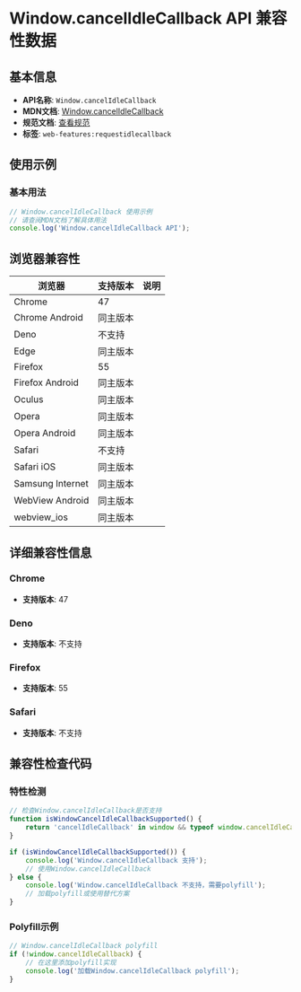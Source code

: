 # Window.cancelIdleCallback API 兼容性数据

## 基本信息

- **API名称**: `Window.cancelIdleCallback`
- **MDN文档**: [Window.cancelIdleCallback](https://developer.mozilla.org/docs/Web/API/Window/cancelIdleCallback)
- **规范文档**: [查看规范](https://w3c.github.io/requestidlecallback/#the-cancelidlecallback-method)
- **标签**: `web-features:requestidlecallback`

## 使用示例

### 基本用法

```javascript
// Window.cancelIdleCallback 使用示例
// 请查阅MDN文档了解具体用法
console.log('Window.cancelIdleCallback API');
```

## 浏览器兼容性

| 浏览器 | 支持版本 | 说明 |
|--------|----------|------|
| Chrome | 47 |  |
| Chrome Android | 同主版本 |  |
| Deno | 不支持 |  |
| Edge | 同主版本 |  |
| Firefox | 55 |  |
| Firefox Android | 同主版本 |  |
| Oculus | 同主版本 |  |
| Opera | 同主版本 |  |
| Opera Android | 同主版本 |  |
| Safari | 不支持 |  |
| Safari iOS | 同主版本 |  |
| Samsung Internet | 同主版本 |  |
| WebView Android | 同主版本 |  |
| webview_ios | 同主版本 |  |

## 详细兼容性信息

### Chrome

- **支持版本**: 47

### Deno

- **支持版本**: 不支持

### Firefox

- **支持版本**: 55

### Safari

- **支持版本**: 不支持

## 兼容性检查代码

### 特性检测

```javascript
// 检查Window.cancelIdleCallback是否支持
function isWindowCancelIdleCallbackSupported() {
    return 'cancelIdleCallback' in window && typeof window.cancelIdleCallback === 'function';
}

if (isWindowCancelIdleCallbackSupported()) {
    console.log('Window.cancelIdleCallback 支持');
    // 使用Window.cancelIdleCallback
} else {
    console.log('Window.cancelIdleCallback 不支持，需要polyfill');
    // 加载polyfill或使用替代方案
}
```

### Polyfill示例

```javascript
// Window.cancelIdleCallback polyfill
if (!window.cancelIdleCallback) {
    // 在这里添加polyfill实现
    console.log('加载Window.cancelIdleCallback polyfill');
}
```

